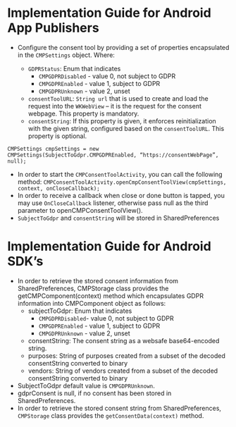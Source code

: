 # Implementation Guide for Android App Publishers


* Configure the consent tool by providing a set of properties encapsulated in the `CMPSettings` object. Where:

	* `GDPRStatus`: Enum that indicates
		* `CMPGDPRDisabled` - value 0, not subject to GDPR
		* `CMPGDPREnabled` - value 1, subject to GDPR
		* `CMPGDPRUnknown` - value 2, unset
	* `consentToolURL`: `String url` that is used to create and load the request into the `WKWebView` – it is the request for the consent webpage. This property is mandatory.
	* `consentString`: If this property is given, it enforces reinitialization with the given string, configured based on the `consentToolURL`. This property is optional.

```
CMPSettings cmpSettings = new CMPSettings(SubjectToGdpr.CMPGDPREnabled, “https://consentWebPage”, null);
```

* In order to start the `CMPConsentToolActivity`, you can call the following method:	`CMPConsentToolActivity.openCmpConsentToolView(cmpSettings, context, onCloseCallback);`
* In order to receive a callback when close or done button is tapped, you may use `OnCloseCallback` listener, otherwise pass null as the third parameter to openCMPConsentToolView().
* `SubjectToGdpr` and `consentString` will be stored in SharedPreferences


# Implementation Guide for Android SDK’s


* In order to retrieve the stored consent information from SharedPreferences, CMPStorage class provides the getCMPComponent(context) method which encapsulates GDPR information into CMPComponent object as follows:
    * subjectToGdpr: Enum that indicates
         * `CMPGDPRDisabled`- value 0, not subject to GDPR
         * `CMPGDPREnabled` - value 1, subject to GDPR
         * `CMPGDPRUnknown` - value 2, unset
    * consentString: The consent string as a websafe base64-encoded string.
    * purposes: String of purposes created from a subset of the decoded consentString converted to binary
    * vendors: String of vendors created from a subset of the decoded consentString converted to binary
* SubjectToGdpr default value is `CMPGDPRUnknown`.
* gdprConsent is null, if no consent has been stored in SharedPreferences.
* In order to retrieve the stored consent string from SharedPreferences, `CMPStorage` class provides the `getConsentData(context)` method. 

